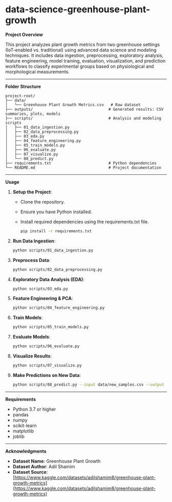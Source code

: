 # data-science-greenhouse-plant-growth

**Project Overview**

This project analyzes plant growth metrics from two greenhouse settings (IoT-enabled vs. traditional) using advanced data science and modeling techniques. It includes data ingestion, preprocessing, exploratory analysis, feature engineering, model training, evaluation, visualization, and prediction workflows to classify experimental groups based on physiological and morphological measurements.

---

**Folder Structure**

```
project-root/
├── data/
│   └── Greenhouse Plant Growth Metrics.csv   # Raw dataset
├── outputs/                                 # Generated results: CSV summaries, plots, models
├── scripts/                                 # Analysis and modeling scripts
│   ├── 01_data_ingestion.py
│   ├── 02_data_preprocessing.py
│   ├── 03_eda.py
│   ├── 04_feature_engineering.py
│   ├── 05_train_models.py
│   ├── 06_evaluate.py
│   ├── 07_visualize.py
│   └── 08_predict.py
├── requirements.txt                         # Python dependencies
└── README.md                                # Project documentation
```

---

**Usage**

1. **Setup the Project**:

   * Clone the repository.
   * Ensure you have Python installed.
   * Install required dependencies using the requirements.txt file.

     ```bash
     pip install -r requirements.txt
     ```

2. **Run Data Ingestion**:

   ```bash
   python scripts/01_data_ingestion.py
   ```

3. **Preprocess Data**:

   ```bash
   python scripts/02_data_preprocessing.py
   ```

4. **Exploratory Data Analysis (EDA)**:

   ```bash
   python scripts/03_eda.py
   ```

5. **Feature Engineering & PCA**:

   ```bash
   python scripts/04_feature_engineering.py
   ```

6. **Train Models**:

   ```bash
   python scripts/05_train_models.py
   ```

7. **Evaluate Models**:

   ```bash
   python scripts/06_evaluate.py
   ```

8. **Visualize Results**:

   ```bash
   python scripts/07_visualize.py
   ```

9. **Make Predictions on New Data**:

   ```bash
   python scripts/08_predict.py --input data/new_samples.csv --output outputs/predictions.csv
   ```

---

**Requirements**

* Python 3.7 or higher
* pandas
* numpy
* scikit-learn
* matplotlib
* joblib

---

**Acknowledgments**

* **Dataset Name**: Greenhouse Plant Growth
* **Dataset Author**: Adil Shamim
* **Dataset Source**: [https://www.kaggle.com/datasets/adilshamim8/greenhouse-plant-growth-metrics](https://www.kaggle.com/datasets/adilshamim8/greenhouse-plant-growth-metrics)
